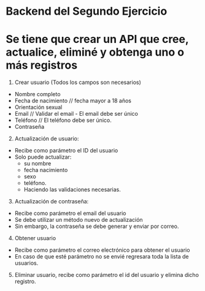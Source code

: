 # Backend del Segundo Ejercicio

# Se tiene que crear un API que cree, actualice, eliminé y obtenga uno o más registros

1) Crear usuario (Todos los campos son necesarios) 
- Nombre completo
- Fecha de nacimiento // fecha mayor a 18 años
- Orientación sexual
- Email // Validar el email - El email debe ser único
- Teléfono // El teléfono debe ser único.
- Contraseña

2) Actualización de usuario:
- Recibe como parámetro el ID del usuario
- Solo puede actualizar:
	- su nombre
	- fecha nacimiento
	- sexo
	- teléfono. 
	- Haciendo las validaciones necesarias.

3) Actualización de contraseña:
- Recibe como parámetro el email del usuario
- Se debe utilizar un método nuevo de actualización
- Sin embargo, la contraseña se debe generar y enviar por correo.

4) Obtener usuario
- Recibe como parámetro el correo electrónico para obtener el usuario 
- En caso de que esté parámetro no se envié regresara toda la lista de usuarios.

5) Eliminar usuario, recibe como parámetro el id del usuario y elimina dicho registro.
